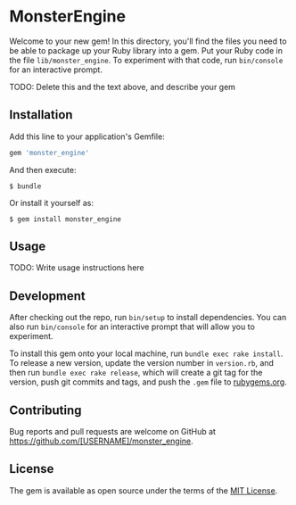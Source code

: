 # MonsterEngine

Welcome to your new gem! In this directory, you'll find the files you need to be able to package up your Ruby library into a gem. Put your Ruby code in the file `lib/monster_engine`. To experiment with that code, run `bin/console` for an interactive prompt.

TODO: Delete this and the text above, and describe your gem

## Installation

Add this line to your application's Gemfile:

```ruby
gem 'monster_engine'
```

And then execute:

    $ bundle

Or install it yourself as:

    $ gem install monster_engine

## Usage

TODO: Write usage instructions here

## Development

After checking out the repo, run `bin/setup` to install dependencies. You can also run `bin/console` for an interactive prompt that will allow you to experiment.

To install this gem onto your local machine, run `bundle exec rake install`. To release a new version, update the version number in `version.rb`, and then run `bundle exec rake release`, which will create a git tag for the version, push git commits and tags, and push the `.gem` file to [rubygems.org](https://rubygems.org).

## Contributing

Bug reports and pull requests are welcome on GitHub at https://github.com/[USERNAME]/monster_engine.

## License

The gem is available as open source under the terms of the [MIT License](https://opensource.org/licenses/MIT).
